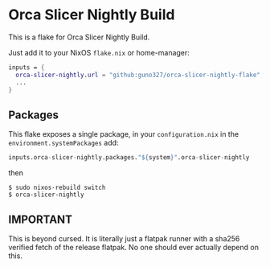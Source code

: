 # Orca Slicer Nightly Build

This is a flake for Orca Slicer Nightly Build.

Just add it to your NixOS `flake.nix` or home-manager:

```nix
inputs = {
  orca-slicer-nightly.url = "github:guno327/orca-slicer-nightly-flake";
  ...
}
```

## Packages

This flake exposes a single package, in your `configuration.nix` in the
`environment.systemPackages` add:

```nix
inputs.orca-slicer-nightly.packages."${system}".orca-slicer-nightly
```

then

```shell
$ sudo nixos-rebuild switch
$ orca-slicer-nightly
```

## IMPORTANT

This is beyond cursed. It is literally just a flatpak runner with a sha256
verified fetch of the release flatpak. No one should ever actually depend on
this.
